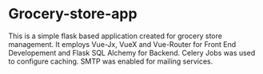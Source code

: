 # Grocery-store-app
This is a simple flask based application created for grocery store management.
It employs Vue-Jx, VueX and Vue-Router for Front End Developement and Flask SQL Alchemy for Backend. 
Celery Jobs was used to configure caching. 
SMTP was enabled for mailing services.
